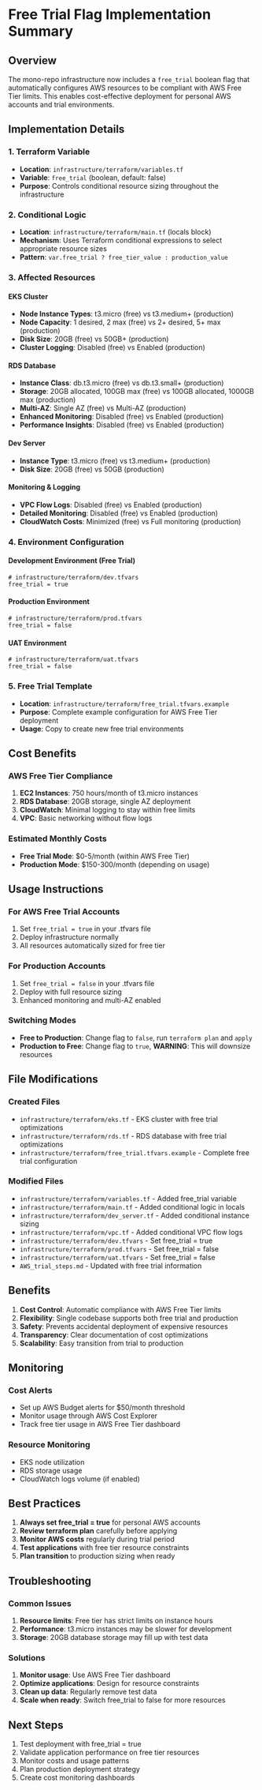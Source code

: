 # Free Trial Flag Implementation Summary

## Overview

The mono-repo infrastructure now includes a `free_trial` boolean flag that automatically configures AWS resources to be compliant with AWS Free Tier limits. This enables cost-effective deployment for personal AWS accounts and trial environments.

## Implementation Details

### 1. Terraform Variable
- **Location**: `infrastructure/terraform/variables.tf`
- **Variable**: `free_trial` (boolean, default: false)
- **Purpose**: Controls conditional resource sizing throughout the infrastructure

### 2. Conditional Logic
- **Location**: `infrastructure/terraform/main.tf` (locals block)
- **Mechanism**: Uses Terraform conditional expressions to select appropriate resource sizes
- **Pattern**: `var.free_trial ? free_tier_value : production_value`

### 3. Affected Resources

#### EKS Cluster
- **Node Instance Types**: t3.micro (free) vs t3.medium+ (production)
- **Node Capacity**: 1 desired, 2 max (free) vs 2+ desired, 5+ max (production)
- **Disk Size**: 20GB (free) vs 50GB+ (production)
- **Cluster Logging**: Disabled (free) vs Enabled (production)

#### RDS Database
- **Instance Class**: db.t3.micro (free) vs db.t3.small+ (production)
- **Storage**: 20GB allocated, 100GB max (free) vs 100GB allocated, 1000GB max (production)
- **Multi-AZ**: Single AZ (free) vs Multi-AZ (production)
- **Enhanced Monitoring**: Disabled (free) vs Enabled (production)
- **Performance Insights**: Disabled (free) vs Enabled (production)

#### Dev Server
- **Instance Type**: t3.micro (free) vs t3.medium+ (production)
- **Disk Size**: 20GB (free) vs 50GB (production)

#### Monitoring & Logging
- **VPC Flow Logs**: Disabled (free) vs Enabled (production)
- **Detailed Monitoring**: Disabled (free) vs Enabled (production)
- **CloudWatch Costs**: Minimized (free) vs Full monitoring (production)

### 4. Environment Configuration

#### Development Environment (Free Trial)
```hcl
# infrastructure/terraform/dev.tfvars
free_trial = true
```

#### Production Environment
```hcl
# infrastructure/terraform/prod.tfvars
free_trial = false
```

#### UAT Environment
```hcl
# infrastructure/terraform/uat.tfvars
free_trial = false
```

### 5. Free Trial Template
- **Location**: `infrastructure/terraform/free_trial.tfvars.example`
- **Purpose**: Complete example configuration for AWS Free Tier deployment
- **Usage**: Copy to create new free trial environments

## Cost Benefits

### AWS Free Tier Compliance
1. **EC2 Instances**: 750 hours/month of t3.micro instances
2. **RDS Database**: 20GB storage, single AZ deployment
3. **CloudWatch**: Minimal logging to stay within free limits
4. **VPC**: Basic networking without flow logs

### Estimated Monthly Costs
- **Free Trial Mode**: $0-5/month (within AWS Free Tier)
- **Production Mode**: $150-300/month (depending on usage)

## Usage Instructions

### For AWS Free Trial Accounts
1. Set `free_trial = true` in your .tfvars file
2. Deploy infrastructure normally
3. All resources automatically sized for free tier

### For Production Accounts
1. Set `free_trial = false` in your .tfvars file
2. Deploy with full resource sizing
3. Enhanced monitoring and multi-AZ enabled

### Switching Modes
- **Free to Production**: Change flag to `false`, run `terraform plan` and `apply`
- **Production to Free**: Change flag to `true`, **WARNING**: This will downsize resources

## File Modifications

### Created Files
- `infrastructure/terraform/eks.tf` - EKS cluster with free trial optimizations
- `infrastructure/terraform/rds.tf` - RDS database with free trial optimizations
- `infrastructure/terraform/free_trial.tfvars.example` - Complete free trial configuration

### Modified Files
- `infrastructure/terraform/variables.tf` - Added free_trial variable
- `infrastructure/terraform/main.tf` - Added conditional logic in locals
- `infrastructure/terraform/dev_server.tf` - Added conditional instance sizing
- `infrastructure/terraform/vpc.tf` - Added conditional VPC flow logs
- `infrastructure/terraform/dev.tfvars` - Set free_trial = true
- `infrastructure/terraform/prod.tfvars` - Set free_trial = false
- `infrastructure/terraform/uat.tfvars` - Set free_trial = false
- `AWS_trial_steps.md` - Updated with free trial information

## Benefits

1. **Cost Control**: Automatic compliance with AWS Free Tier limits
2. **Flexibility**: Single codebase supports both free trial and production
3. **Safety**: Prevents accidental deployment of expensive resources
4. **Transparency**: Clear documentation of cost optimizations
5. **Scalability**: Easy transition from trial to production

## Monitoring

### Cost Alerts
- Set up AWS Budget alerts for $50/month threshold
- Monitor usage through AWS Cost Explorer
- Track free tier usage in AWS Free Tier dashboard

### Resource Monitoring
- EKS node utilization
- RDS storage usage
- CloudWatch logs volume (if enabled)

## Best Practices

1. **Always set free_trial = true** for personal AWS accounts
2. **Review terraform plan** carefully before applying
3. **Monitor AWS costs** regularly during trial period
4. **Test applications** with free tier resource constraints
5. **Plan transition** to production sizing when ready

## Troubleshooting

### Common Issues
1. **Resource limits**: Free tier has strict limits on instance hours
2. **Performance**: t3.micro instances may be slower for development
3. **Storage**: 20GB database storage may fill up with test data

### Solutions
1. **Monitor usage**: Use AWS Free Tier dashboard
2. **Optimize applications**: Design for resource constraints
3. **Clean up data**: Regularly remove test data
4. **Scale when ready**: Switch free_trial to false for more resources

## Next Steps

1. Test deployment with free_trial = true
2. Validate application performance on free tier resources
3. Monitor costs and usage patterns
4. Plan production deployment strategy
5. Create cost monitoring dashboards